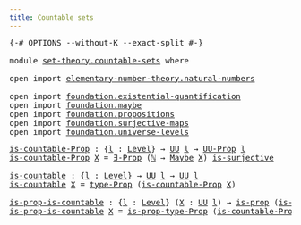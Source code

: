 ```yaml
---
title: Countable sets
---
```


<pre class="Agda"><a id="40" class="Symbol">{-#</a> <a id="44" class="Keyword">OPTIONS</a> <a id="52" class="Pragma">--without-K</a> <a id="64" class="Pragma">--exact-split</a> <a id="78" class="Symbol">#-}</a>

<a id="83" class="Keyword">module</a> <a id="90" href="set-theory.countable-sets.html" class="Module">set-theory.countable-sets</a> <a id="116" class="Keyword">where</a>

<a id="123" class="Keyword">open</a> <a id="128" class="Keyword">import</a> <a id="135" href="elementary-number-theory.natural-numbers.html" class="Module">elementary-number-theory.natural-numbers</a>

<a id="177" class="Keyword">open</a> <a id="182" class="Keyword">import</a> <a id="189" href="foundation.existential-quantification.html" class="Module">foundation.existential-quantification</a>
<a id="227" class="Keyword">open</a> <a id="232" class="Keyword">import</a> <a id="239" href="foundation.maybe.html" class="Module">foundation.maybe</a>
<a id="256" class="Keyword">open</a> <a id="261" class="Keyword">import</a> <a id="268" href="foundation.propositions.html" class="Module">foundation.propositions</a>
<a id="292" class="Keyword">open</a> <a id="297" class="Keyword">import</a> <a id="304" href="foundation.surjective-maps.html" class="Module">foundation.surjective-maps</a>
<a id="331" class="Keyword">open</a> <a id="336" class="Keyword">import</a> <a id="343" href="foundation.universe-levels.html" class="Module">foundation.universe-levels</a>
</pre>
<pre class="Agda"><a id="is-countable-Prop"></a><a id="383" href="set-theory.countable-sets.html#383" class="Function">is-countable-Prop</a> <a id="401" class="Symbol">:</a> <a id="403" class="Symbol">{</a><a id="404" href="set-theory.countable-sets.html#404" class="Bound">l</a> <a id="406" class="Symbol">:</a> <a id="408" href="Agda.Primitive.html#597" class="Postulate">Level</a><a id="413" class="Symbol">}</a> <a id="415" class="Symbol">→</a> <a id="417" href="foundation-core.universe-levels.html#235" class="Primitive">UU</a> <a id="420" href="set-theory.countable-sets.html#404" class="Bound">l</a> <a id="422" class="Symbol">→</a> <a id="424" href="foundation-core.propositions.html#1393" class="Function">UU-Prop</a> <a id="432" href="set-theory.countable-sets.html#404" class="Bound">l</a>
<a id="434" href="set-theory.countable-sets.html#383" class="Function">is-countable-Prop</a> <a id="452" href="set-theory.countable-sets.html#452" class="Bound">X</a> <a id="454" class="Symbol">=</a> <a id="456" href="foundation.existential-quantification.html#1666" class="Function">∃-Prop</a> <a id="463" class="Symbol">(</a><a id="464" href="elementary-number-theory.natural-numbers.html#1530" class="Datatype">ℕ</a> <a id="466" class="Symbol">→</a> <a id="468" href="foundation.maybe.html#1460" class="Function">Maybe</a> <a id="474" href="set-theory.countable-sets.html#452" class="Bound">X</a><a id="475" class="Symbol">)</a> <a id="477" href="foundation.surjective-maps.html#1938" class="Function">is-surjective</a>

<a id="is-countable"></a><a id="492" href="set-theory.countable-sets.html#492" class="Function">is-countable</a> <a id="505" class="Symbol">:</a> <a id="507" class="Symbol">{</a><a id="508" href="set-theory.countable-sets.html#508" class="Bound">l</a> <a id="510" class="Symbol">:</a> <a id="512" href="Agda.Primitive.html#597" class="Postulate">Level</a><a id="517" class="Symbol">}</a> <a id="519" class="Symbol">→</a> <a id="521" href="foundation-core.universe-levels.html#235" class="Primitive">UU</a> <a id="524" href="set-theory.countable-sets.html#508" class="Bound">l</a> <a id="526" class="Symbol">→</a> <a id="528" href="foundation-core.universe-levels.html#235" class="Primitive">UU</a> <a id="531" href="set-theory.countable-sets.html#508" class="Bound">l</a>
<a id="533" href="set-theory.countable-sets.html#492" class="Function">is-countable</a> <a id="546" href="set-theory.countable-sets.html#546" class="Bound">X</a> <a id="548" class="Symbol">=</a> <a id="550" href="foundation-core.propositions.html#1495" class="Function">type-Prop</a> <a id="560" class="Symbol">(</a><a id="561" href="set-theory.countable-sets.html#383" class="Function">is-countable-Prop</a> <a id="579" href="set-theory.countable-sets.html#546" class="Bound">X</a><a id="580" class="Symbol">)</a>

<a id="is-prop-is-countable"></a><a id="583" href="set-theory.countable-sets.html#583" class="Function">is-prop-is-countable</a> <a id="604" class="Symbol">:</a> <a id="606" class="Symbol">{</a><a id="607" href="set-theory.countable-sets.html#607" class="Bound">l</a> <a id="609" class="Symbol">:</a> <a id="611" href="Agda.Primitive.html#597" class="Postulate">Level</a><a id="616" class="Symbol">}</a> <a id="618" class="Symbol">(</a><a id="619" href="set-theory.countable-sets.html#619" class="Bound">X</a> <a id="621" class="Symbol">:</a> <a id="623" href="foundation-core.universe-levels.html#235" class="Primitive">UU</a> <a id="626" href="set-theory.countable-sets.html#607" class="Bound">l</a><a id="627" class="Symbol">)</a> <a id="629" class="Symbol">→</a> <a id="631" href="foundation-core.propositions.html#1309" class="Function">is-prop</a> <a id="639" class="Symbol">(</a><a id="640" href="set-theory.countable-sets.html#492" class="Function">is-countable</a> <a id="653" href="set-theory.countable-sets.html#619" class="Bound">X</a><a id="654" class="Symbol">)</a>
<a id="656" href="set-theory.countable-sets.html#583" class="Function">is-prop-is-countable</a> <a id="677" href="set-theory.countable-sets.html#677" class="Bound">X</a> <a id="679" class="Symbol">=</a> <a id="681" href="foundation-core.propositions.html#1562" class="Function">is-prop-type-Prop</a> <a id="699" class="Symbol">(</a><a id="700" href="set-theory.countable-sets.html#383" class="Function">is-countable-Prop</a> <a id="718" href="set-theory.countable-sets.html#677" class="Bound">X</a><a id="719" class="Symbol">)</a>
</pre>